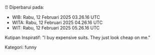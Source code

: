 ⏰ Diperbarui pada:
- WIB: Rabu, 12 Februari 2025 03.26.16 UTC
- WITA: Rabu, 12 Februari 2025 04.26.16 UTC
- WIT: Rabu, 12 Februari 2025 05.26.16 UTC

Kutipan Inspiratif:
"I buy expensive suits. They just look cheap on me."


Kategori: funny

